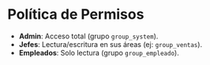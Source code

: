 # Política de Permisos
- **Admin**: Acceso total (grupo `group_system`).
- **Jefes**: Lectura/escritura en sus áreas (ej: `group_ventas`).
- **Empleados**: Solo lectura (grupo `group_empleado`).
